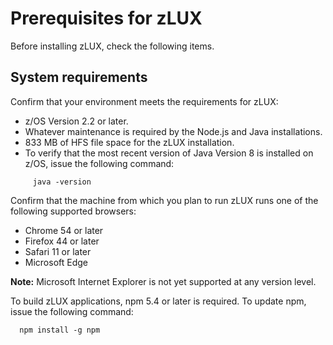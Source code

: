 # Prerequisites for zLUX

Before installing zLUX, check the following items.

## System requirements

  Confirm that your environment meets the requirements for zLUX: 
   -   z/OS Version 2.2 or later.
   -   Whatever maintenance is required by the Node.js and Java installations.
   -   833 MB of HFS file space for the zLUX installation.
   -   To verify that the most recent version of Java Version 8 is installed on z/OS, issue the following command:
  ```
       java -version
```
  Confirm that the machine from which you plan to run zLUX runs one of the following supported browsers:

   -   Chrome 54 or later
   -   Firefox 44 or later
   -   Safari 11 or later
   -   Microsoft Edge
        
  **Note:** Microsoft Internet Explorer is not yet supported at any version level.
        
 To build zLUX applications, npm 5.4 or later is required. To update npm, issue the following command:
 ```
   npm install -g npm
 ```
